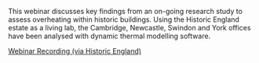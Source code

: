 
This webinar discusses key findings from an on-going research study to assess overheating within historic buildings. Using the Historic England estate as a living lab, the Cambridge, Newcastle, Swindon and York offices have been analysed with dynamic thermal modelling software.

[Webinar Recording (via Historic England)](https://historicengland.org.uk/services-skills/training-skills/online-training/webinars/recordings/webinar-on-assessing-future-summertime-overheating-risk-in-historic-buildings/)

